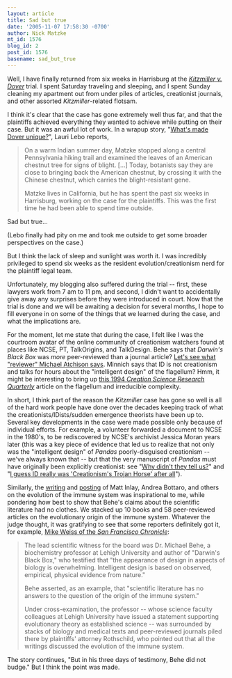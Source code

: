 ```yaml
---
layout: article
title: Sad but true
date: '2005-11-07 17:58:30 -0700'
author: Nick Matzke
mt_id: 1576
blog_id: 2
post_id: 1576
basename: sad_but_true
---
```

Well, I have finally returned from six weeks in Harrisburg at the [_Kitzmiller v. Dover_](http://www2.ncseweb.org/wp/) trial.  I spent Saturday traveling and sleeping, and I spent Sunday cleaning my apartment out from under piles of articles, creationist journals, and other assorted _Kitzmiller_-related flotsam.  

I think it's clear that the case has gone extremely well thus far, and that the plaintiffs achieved everything they wanted to achieve while putting on their case.  But it was an awful lot of work.  In a wrapup story, "[What's made Dover unique?](http://ydr.com/story/doverbiology/93311/)", Lauri Lebo reports,

> On a warm Indian summer day, Matzke stopped along a central Pennsylvania hiking trail and examined the leaves of an American chestnut tree for signs of blight. \[...\] Today, botanists say they are close to bringing back the American chestnut, by crossing it with the Chinese chestnut, which carries the blight-resistant gene.
> 
> Matzke lives in California, but he has spent the past six weeks in Harrisburg, working on the case for the plaintiffs. This was the first time he had been able to spend time outside.

Sad but true...

(Lebo finally had pity on me and took me outside to get some broader perspectives on the case.)

But I think the lack of sleep and sunlight was worth it.  I was incredibly privileged to spend six weeks as the resident evolution/creationism nerd for the plaintiff legal team. 

Unfortunately, my blogging also suffered during the trial -- first, these lawyers work from 7 am to 11 pm, and second, I didn't want to accidentally give away any surprises before they were introduced in court.  Now that the trial is done and we will be awaiting a decision for several months, I hope to fill everyone in on some of the things that we learned during the case, and what the implications are.

For the moment, let me state that during the case, I felt like I was the courtroom avatar of the online community of creationism watchers found at places like NCSE, PT, TalkOrigins, and TalkDesign.  Behe says that _Darwin's Black Box_ was _more_ peer-reviewed than a journal article?  [Let's see what "reviewer" Michael Atchison says](http://www.leaderu.com/real/ri9902/atchison.html).  Minnich says that ID is not creationism and talks for hours about the "intelligent design" of the flagellum?  Hmm, it might be interesting to bring up [this 1994 _Creation Science Research Quarterly_](http://www.creationresearch.org/crsq/abstracts/sum31_1.html) article on the flagellum and irreducible complexity.

In short, I think part of the reason the _Kitzmiller_ case has gone so well is all of the hard work people have done over the decades keeping track of what the creationists/IDists/sudden emergence theorists have been up to.  Several key developments in the case were made possible only because of individual efforts.  For example, a volunteer forwarded a document to NCSE in the 1980's, to be rediscovered by NCSE's archivist Jessica Moran years later (this was a key piece of evidence that led us to realize that not only was the "intelligent design" of _Pandas_ poorly-disguised creationism -- we've always known that -- but that the very manuscript of _Pandas_ must have originally been explicitly creationist: see "[Why didn't they tell us?](http://www.pandasthumb.org/archives/2005/09/why_didnt_they.html)" and "[I guess ID really was 'Creationism's Trojan Horse' after all](http://www.pandasthumb.org/archives/2005/10/i_guess_id_real.html)").

Similarly, the [writing](http://www.talkdesign.org/faqs/Evolving_Immunity.html) and [posting](http://www.google.com/search?sourceid=mozclient&amp;ie=utf-8&amp;oe=utf-8&amp;q=site:www.pandasthumb.org+evolution+immune+system) of Matt Inlay, Andrea Bottaro, and others on the evolution of the immune system was inspirational to me, while pondering how best to show that Behe's claims about the scientific literature had no clothes.  We stacked up 10 books and 58 peer-reviewed articles on the evolutionary origin of the immune system.  Whatever the judge thought, it was gratifying to see that some reporters definitely got it, for example, [Mike Weiss of the _San Francisco Chronicle_](http://www.sfgate.com/cgi-bin/article.cgi?file=/c/a/2005/11/06/MNGE0FJU621.DTL):

> The lead scientific witness for the board was Dr. Michael Behe, a biochemistry professor at Lehigh University and author of "Darwin's Black Box," who testified that "the appearance of design in aspects of biology is overwhelming. Intelligent design is based on observed, empirical, physical evidence from nature."
> 
> Behe asserted, as an example, that "scientific literature has no answers to the question of the origin of the immune system."
> 
> Under cross-examination, the professor -- whose science faculty colleagues at Lehigh University have issued a statement supporting evolutionary theory as established science -- was surrounded by stacks of biology and medical texts and peer-reviewed journals piled there by plaintiffs' attorney Rothschild, who pointed out that all the writings discussed the evolution of the immune system.

The story continues, "But in his three days of testimony, Behe did not budge."  But I think the point was made.
